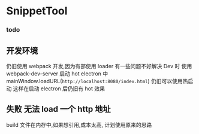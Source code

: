 # SnippetTool

### todo

## 开发环境

仍旧使用 webpack 开发,因为有部使用 loader 有一些问题不好解决
Dev 时 使用 webpack-dev-server 启动 hot
electron 中 mainWindow.loadURL(`http://localhost:8080/index.html`) 仍旧可以使用热启动
这样在启动 electron 后仍旧有 hot 效果 


## 失败 无法 load 一个 http 地址

build 文件在内存中,如果想引用,成本太高, 计划使用原来的思路
